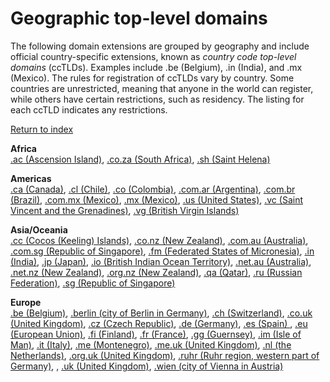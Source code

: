 # Geographic top\-level domains<a name="registrar-tld-list-geographic"></a>

The following domain extensions are grouped by geography and include official country\-specific extensions, known as *country code top\-level domains* \(ccTLDs\)\. Examples include \.be \(Belgium\), \.in \(India\), and \.mx \(Mexico\)\. The rules for registration of ccTLDs vary by country\. Some countries are unrestricted, meaning that anyone in the world can register, while others have certain restrictions, such as residency\. The listing for each ccTLD indicates any restrictions\.

[Return to index](registrar-tld-list.md#index)

**Africa**  
[\.ac \(Ascension Island\)](ac.md), [\.co\.za \(South Africa\)](co.za.md), [\.sh \(Saint Helena\)](sh.md)

**Americas**  
[\.ca \(Canada\)](ca.md), [\.cl \(Chile\)](cl.md), [\.co \(Colombia\)](co.md), [\.com\.ar \(Argentina\)](com.ar.md), [\.com\.br \(Brazil\)](com.br.md), [\.com\.mx \(Mexico\)](com.mx.md), [\.mx \(Mexico\)](mx.md), [\.us \(United States\)](us.md), [\.vc \(Saint Vincent and the Grenadines\)](vc.md), [\.vg \(British Virgin Islands\)](vg.md) 

**Asia/Oceania**  
 [\.cc \(Cocos \(Keeling\) Islands\)](cc.md), [\.co\.nz \(New Zealand\)](co.nz.md), [\.com\.au \(Australia\)](com.au.md), [\.com\.sg \(Republic of Singapore\)](com.sg.md), [\.fm \(Federated States of Micronesia\)](fm.md), [\.in \(India\)](in.md), [\.jp \(Japan\)](jp.md), [\.io \(British Indian Ocean Territory\)](io.md), [\.net\.au \(Australia\)](net.au.md), [\.net\.nz \(New Zealand\)](net.nz.md), [\.org\.nz \(New Zealand\)](org.nz.md), [\.qa \(Qatar\)](qa.md), [\.ru \(Russian Federation\)](ru.md), [\.sg \(Republic of Singapore\)](sg.md) 

**Europe**  
 [\.be \(Belgium\)](be.md), [\.berlin \(city of Berlin in Germany\)](berlin.md), [\.ch \(Switzerland\)](ch.md), [\.co\.uk \(United Kingdom\)](co.uk.md), [\.cz \(Czech Republic\)](cz.md), [\.de \(Germany\)](de.md), [\.es \(Spain\) ](es.md), [\.eu \(European Union\)](eu.md), [\.fi \(Finland\)](fi.md), [\.fr \(France\)](fr.md), [\.gg \(Guernsey\)](gg.md), [\.im \(Isle of Man\)](im.md), [\.it \(Italy\)](it.md), [\.me \(Montenegro\)](me.md), [\.me\.uk \(United Kingdom\)](me.uk.md), [\.nl \(the Netherlands\)](nl.md), [\.org\.uk \(United Kingdom\)](org.uk.md), [\.ruhr \(Ruhr region, western part of Germany\)](ruhr.md), [](se.md), [\.uk \(United Kingdom\)](uk.md), [\.wien \(city of Vienna in Austria\)](wien.md) 